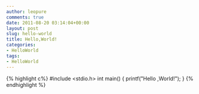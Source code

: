 ```yaml
---
author: leopure
comments: true
date: 2011-08-20 03:14:04+00:00
layout: post
slug: hello-world
title: Hello,World!
categories:
- HelloWorld
tags:
- HelloWorld
---
```


{% highlight c%}
#include <stdio.h>
int main()
{
     printf("Hello ,World!");
}
{% endhighlight %}
